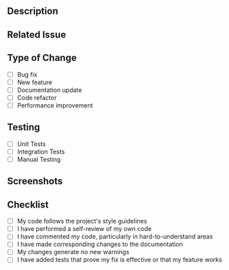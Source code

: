 ## Description

<!-- Describe your changes in detail -->

## Related Issue

<!-- Please link to the issue here -->

## Type of Change

- [ ] Bug fix
- [ ] New feature
- [ ] Documentation update
- [ ] Code refactor
- [ ] Performance improvement

## Testing

<!-- Describe the tests you ran -->

- [ ] Unit Tests
- [ ] Integration Tests
- [ ] Manual Testing

## Screenshots

<!-- If applicable, add screenshots to help explain your changes -->

## Checklist

- [ ] My code follows the project's style guidelines
- [ ] I have performed a self-review of my own code
- [ ] I have commented my code, particularly in hard-to-understand areas
- [ ] I have made corresponding changes to the documentation
- [ ] My changes generate no new warnings
- [ ] I have added tests that prove my fix is effective or that my feature works

